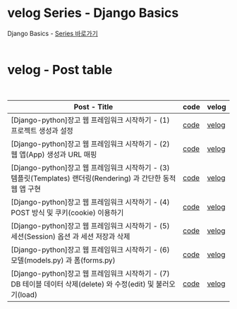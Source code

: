 # velog Series - Django Basics

Django Basics - [Series 바로가기](https://velog.io/@kimjihong/series/django-basics)
<br><br>

# velog - Post table
<br>

| Post - Title | code | velog |
| ------------------------------------------------------------ | ------------------------------------------------------------ |  ------------------------------------------------------------ |
| [Django-python]장고 웹 프레임워크 시작하기 - (1)프로젝트 생성과 설정 | [code](https://github.com/JiHongKim98/velog-post/tree/main/django-basic/basic-1-to-3) | [velog](https://velog.io/@kimjihong/Django-python장고-웹-애플리케이션-시작하기-1프로젝트-생성과-) |
| [Django-python]장고 웹 프레임워크 시작하기 - (2)웹 앱(App) 생성과 URL 매핑 | [code](https://github.com/JiHongKim98/velog-post/tree/main/django-basic/basic-1-to-3) | [velog](https://velog.io/@kimjihong/Django-python장고-웹-프레임워크-시작하기-2웹-앱App-생성과-URL-매핑) |
| [Django-python]장고 웹 프레임워크 시작하기 - (3)템플릿(Templates) 랜더링(Rendering) 과 간단한 동적 웹 앱 구현 | [code](https://github.com/JiHongKim98/velog-post/tree/main/django-basic/basic-1-to-3) | [velog](https://velog.io/@kimjihong/Django-python장고-웹-프레임워크-시작하기-3템플릿templates-설정) |
| [Django-python]장고 웹 프레임워크 시작하기 - (4) POST 방식 및 쿠키(cookie) 이용하기 | [code](https://github.com/JiHongKim98/velog-post/tree/main/django-basic/basic-4) | [velog](https://velog.io/@kimjihong/Django-python장고-웹-프레임워크-시작하기-4-POST-방식-및-쿠키cookie-이용하기) |
| [Django-python]장고 웹 프레임워크 시작하기 - (5) 세션(Session) 옵션 과 세션 저장과 삭제 | [code](https://github.com/JiHongKim98/velog-post/tree/main/django-basic/basic-5) | [velog](https://velog.io/@kimjihong/Django-python장고-웹-프레임워크-시작하기-5-세션Session-옵션-과-세션-저장과-삭제) |
| [Django-python]장고 웹 프레임워크 시작하기 - (6) 모델(models.py) 과 폼(forms.py) | [code](https://github.com/JiHongKim98/velog-post/tree/main/django-basic/basic-6) | [velog](https://velog.io/@kimjihong/Django-python장고-웹-프레임워크-시작하기-6-모델models.py-과-폼forms.py-설정-과-응용) |
| [Django-python]장고 웹 프레임워크 시작하기 - (7) DB 테이블 데이터 삭제(delete) 와 수정(edit) 및 불러오기(load) | [code](https://github.com/JiHongKim98/velog-post/tree/main/django-basic/basic-7) | [velog](https://velog.io/@kimjihong/Django-python장고-웹-프레임워크-시작하기-7-DB-테이블-데이터-삭제delete-와-수정edit-및-불러오기load) |
